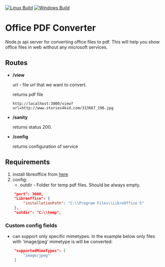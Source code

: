 [![Linux Build](https://img.shields.io/badge/linux-passing-brightgreen.svg?style=flat)]()
[![Windows Build](https://img.shields.io/badge/windows-passing-brightgreen.svg?style=flat)]()

Office PDF Converter
=========

Node.js api server for converting office files to pdf.
This will help you show office files in web without any microsoft services.


## Routes


* __/view__

    url - file url that we want to convert.

    returns pdf file

    ```http
    http://localhost:3000/view?url=http://www.stories4kid.com/313667_196.jpg
    ```


* __/sanity__

    returns status 200.

* __/config__

    returns configuration of service


## Requirements
1. install libreoffice from [here](https://www.libreoffice.org/download/libreoffice-fresh/)
2. config:
    * outdir - Folder for temp pdf files. Should be always empty.
```json
    "port": 3000,
    "Libreoffice": {
        "installationPath": "C:\\Program Files\\LibreOffice 5"
    },
    "outdir": "C:\\temp",
```

### Custom config fields
* can support only specific mimetypes. in the example below only files with 'image/jpeg' mimetype is will be converted:
```json
    "supportedMimeTypes": [
        "image/jpeg"
    ]
```